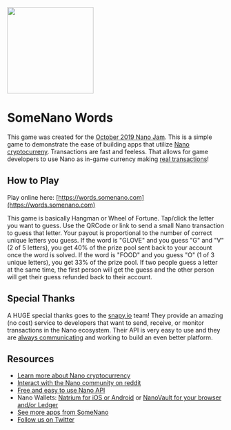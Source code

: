 <img src="https://words.somenano.com/images/logo.png" width="200px">

# SomeNano Words

This game was created for the [October 2019 Nano Jam](https://medium.com/snapy-io/introducing-nano-jams-ff28d2e31d42). This is a simple game to demonstrate the ease of building apps that utilize [Nano cryptocurreny](https://www.nano.org/). Transactions are fast and feeless. That allows for game developers to use Nano as in-game currency making [real transactions](https://snapy.io/)!

## How to Play

Play online here: [https://words.somenano.com](https://words.somenano.com)

This game is basically Hangman or Wheel of Fortune. Tap/click the letter you want to guess. Use the QRCode or link to send a small Nano transaction to guess that letter. Your payout is proportional to the number of correct unique letters you guess. If the word is "GLOVE" and you guess "G" and "V" (2 of 5 letters), you get 40% of the prize pool sent back to your account once the word is solved. If the word is "FOOD" and you guess "O" (1 of 3 unique letters), you get 33% of the prize pool. If two people guess a letter at the same time, the first person will get the guess and the other person will get their guess refunded back to their account.

## Special Thanks

A HUGE special thanks goes to the [snapy.io](https://snapy.io) team!  They provide an amazing (no cost) service to developers that want to send, receive, or monitor transactions in the Nano ecosystem.  Their API is very easy to use and they are [always communicating](https://discord.gg/bA9urKU) and working to build an even better platform.

## Resources

- [Learn more about Nano cryptocurrency](https://www.nano.org)
- [Interact with the Nano community on reddit](https://www.reddit.com/r/nanocurrency/)
- [Free and easy to use Nano API](https://snapy.io)
- Nano Wallets: [Natrium for iOS or Android](https://natrium.io) or [NanoVault for your browser and/or Ledger](https://nanovault.io)
- [See more apps from SomeNano](https://www.somenano.com)
- [Follow us on Twitter](https://twitter.com/SomeNanoTweets)